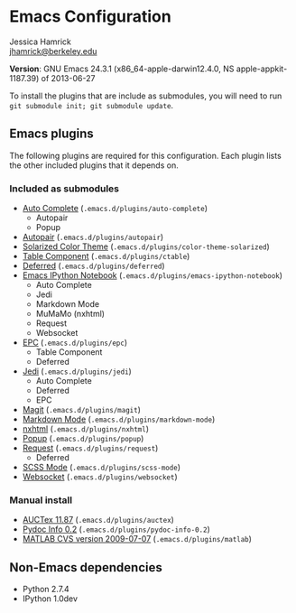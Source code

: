 # Emacs Configuration

Jessica Hamrick  
jhamrick@berkeley.edu

**Version**: GNU Emacs 24.3.1 (x86_64-apple-darwin12.4.0, NS apple-appkit-1187.39) of 2013-06-27

To install the plugins that are include as submodules, you will need
to run `git submodule init; git submodule update`.

## Emacs plugins

The following plugins are required for this configuration. Each plugin
lists the other included plugins that it depends on.

### Included as submodules

* [Auto Complete](https://github.com/auto-complete/auto-complete) (`.emacs.d/plugins/auto-complete`)
    * Autopair
	* Popup
* [Autopair](https://github.com/capitaomorte/autopair) (`.emacs.d/plugins/autopair`)
* [Solarized Color Theme](https://github.com/sellout/emacs-color-theme-solarized) (`.emacs.d/plugins/color-theme-solarized`)
* [Table Component](https://github.com/kiwanami/emacs-ctable) (`.emacs.d/plugins/ctable`)
* [Deferred](https://github.com/kiwanami/emacs-deferred) (`.emacs.d/plugins/deferred`)
* [Emacs IPython Notebook](https://github.com/tkf/emacs-ipython-notebook) (`.emacs.d/plugins/emacs-ipython-notebook`)
    * Auto Complete
	* Jedi
	* Markdown Mode
	* MuMaMo (nxhtml)
	* Request
	* Websocket
* [EPC](https://github.com/kiwanami/emacs-epc) (`.emacs.d/plugins/epc`)
    * Table Component
	* Deferred
* [Jedi](https://github.com/tkf/emacs-jedi) (`.emacs.d/plugins/jedi`)
	* Auto Complete
	* Deferred
    * EPC
* [Magit](https://github.com/magit/magit) (`.emacs.d/plugins/magit`)
* [Markdown Mode](http://jblevins.org/projects/markdown-mode/) (`.emacs.d/plugins/markdown-mode`)
* [nxhtml](https://github.com/emacsmirror/nxhtml) (`.emacs.d/plugins/nxhtml`)
* [Popup](https://github.com/auto-complete/popup-el) (`.emacs.d/plugins/popup`)
* [Request](https://github.com/tkf/emacs-request) (`.emacs.d/plugins/request`)
    * Deferred
* [SCSS Mode](https://github.com/antonj/scss-mode/) (`.emacs.d/plugins/scss-mode`)
* [Websocket](https://github.com/ahyatt/emacs-websocket) (`.emacs.d/plugins/websocket`)

### Manual install

* [AUCTex 11.87](http://www.gnu.org/software/auctex/download.html) (`.emacs.d/plugins/auctex`)
* [Pydoc Info 0.2](https://bitbucket.org/jonwaltman/pydoc-info) (`.emacs.d/plugins/pydoc-info-0.2`)
* [MATLAB CVS version 2009-07-07](http://matlab-emacs.sourceforge.net/) (`.emacs.d/plugins/matlab`)

## Non-Emacs dependencies

* Python 2.7.4
* IPython 1.0dev
